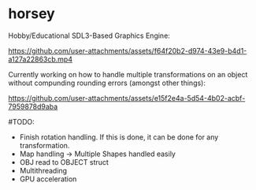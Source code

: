 



# horsey
Hobby/Educational SDL3-Based Graphics Engine:

https://github.com/user-attachments/assets/f64f20b2-d974-43e9-b4d1-a127a22863cb.mp4

Currently working on how to handle multiple transformations on an object without compunding rounding errors
(amongst other things):

https://github.com/user-attachments/assets/e15f2e4a-5d54-4b02-acbf-7959878d9aba


#TODO:

- Finish rotation handling. If this is done, it can be done for any transformation.
- Map handling -> Multiple Shapes handled easily
- OBJ read to OBJECT struct
- Multithreading
- GPU acceleration

